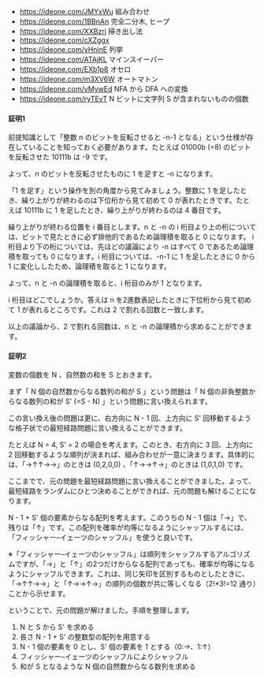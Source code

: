* https://ideone.com/JMYxWu 組み合わせ
* https://ideone.com/1BBnAn 完全二分木, ヒープ
* https://ideone.com/XXBzri 掃き出し法
* https://ideone.com/cXZggx
* https://ideone.com/yHninE 列挙
* https://ideone.com/ATAjKL マインスイーパー
* https://ideone.com/EXb1p8 オセロ
* https://ideone.com/m3XV6W オートマトン
* https://ideone.com/vMywEd NFA から DFA への変換
* https://ideone.com/ryTEvT N ビットに文字列 S が含まれないものの個数

#### 証明1

前提知識として「整数 n のビットを反転させると -n-1 となる」という仕様が存在していることを知っておく必要があります。たとえば 01000b (=8) のビットを反転させた 10111b は -9 です。

よって、n のビットを反転させたものに 1 を足すと -n になります。

「1 を足す」という操作を別の角度から見てみましょう。整数に 1 を足したとき、繰り上がりが終わるのは下位桁から見て初めて 0 が表れたときです。たとえば 10111b に 1 を足したとき、繰り上がりが終わるのは 4 番目です。

繰り上がりが終わる位置を i 番目とします。n と -n の i 桁目より上の桁については、ビットで見たときに必ず排他的であるため論理積を取ると 0 になります。 i 桁目より下の桁については、先ほどの議論により -n はすべて 0 であるため論理積を取っても 0 になります。i 桁目については、-n-1 に 1 を足したときに 0 から 1 に変化ししたため、論理積を取ると 1 になります。

よって、n と -n の論理積を取ると、i 桁目のみが 1 となります。

i 桁目はどこでしょうか。答えは n を2進数表記したときに下位桁から見て初めて 1 が表れるところです。これは 2 で割れる回数と一致します。


以上の議論から、2 で割れる回数は、n と -n の論理積から求めることができます。

#### 証明2

変数の個数を N 、自然数の和を S とおきます。

まず「 N 個の自然数からなる数列の和が S 」という問題は「 N 個の非負整数からなる数列の和が S' (=S - N) 」という問題に言い換えられます。

この言い換え後の問題は更に、右方向に N - 1 回、上方向に S' 回移動するような格子状での最短経路問題に言い換えることができます。

たとえば N = 4, S' = 2 の場合を考えます。このとき、右方向に 3 回、上方向に 2 回移動するような順列が決まれば、組み合わせが一意に決まります。具体的には、「→↑↑→→」のときは (0,2,0,0) 、「↑→→↑→」のときは (1,0,1,0) です。

ここまでで、元の問題を最短経路問題に言い換えることができました。よって、最短経路をランダムにひとつ決めることができれば、元の問題も解けることになります。

N - 1 + S' 個の要素からなる配列を考えます。このうちの N - 1 個は「→」で、残りは「↑」です。この配列を確率が均等になるようにシャッフルするには、「フィッシャー–イェーツのシャッフル」を使うと良いです。

※「フィッシャー–イェーツのシャッフル」は順列をシャッフルするアルゴリズムですが、「→」と「↑」の2つだけからなる配列であっても、確率が均等になるようにシャッフルできます。これは、同じ矢印を区別するものとしたときに、「→↑↑→→」と「↑→→↑→」の順列の個数が共に等しくなる（2!*3!=12 通り）ことから示せます。

ということで、元の問題が解けました。手順を整理します。

1. N と S から S' を求める
2. 長さ N - 1 + S' の整数型の配列を用意する
3. N - 1 個の要素を 0 とし、S' 個の要素を 1 とする（0:→、1:↑）
4. フィッシャー–イェーツのシャッフルによりシャッフル
5. 和が S となるような N 個の自然数からなる数列を求める

